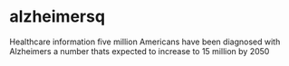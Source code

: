 # alzheimersq
Healthcare information
five million Americans have been diagnosed with Alzheimers a number thats expected to increase to 15 million by 2050
